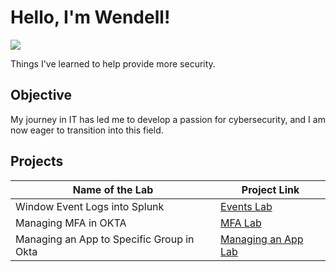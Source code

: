 # Hello, I'm Wendell!
<a href="https://linkedin.com/in/wendellpierre"><img src="https://img.shields.io/badge/-LinkedIn-0072b1?&style=for-the-badge&logo=linkedin&logoColor=white" /></a>



Things I've learned to help provide more security. 

## Objective

My journey in IT has led me to develop a passion for cybersecurity, and I am now eager to transition into this field.


## Projects


| Name of the Lab                                         | Project Link        |
|-----------------------------------------------|----------------------------|
| Window Event Logs into Splunk         | <a href="https://google.com"> Events Lab </a>|
| Managing MFA in OKTA | <a href="https://google.com">MFA Lab</a>|
| Managing an App to Specific Group in Okta        | <a href="https://github.com/pierrebw/eventslog"> Managing an App Lab</a>|





